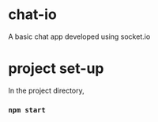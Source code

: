 # chat-io
A basic chat app developed using socket.io

# project set-up

In the project directory,

### `npm start`
